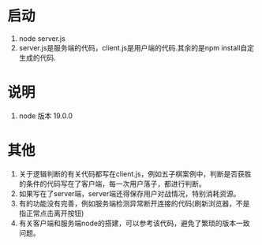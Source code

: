 # 启动
1. node server.js
2. server.js是服务端的代码，client.js是用户端的代码.其余的是npm install自定生成的代码.
# 说明
1. node 版本 19.0.0
# 其他
1. 关于逻辑判断的有关代码都写在client.js，例如五子棋案例中，判断是否获胜的条件的代码写在了客户端，每一次用户落子，都进行判断。
2. 如果写在了server端，server端还得保存用户对战情况，特别消耗资源。
3. 有的功能没有完善，例如服务端检测异常断开连接的代码(刷新浏览器，不是指正常点击离开按钮)
4. 有关客户端和服务端node的搭建，可以参考该代码，避免了繁琐的版本一致问题。